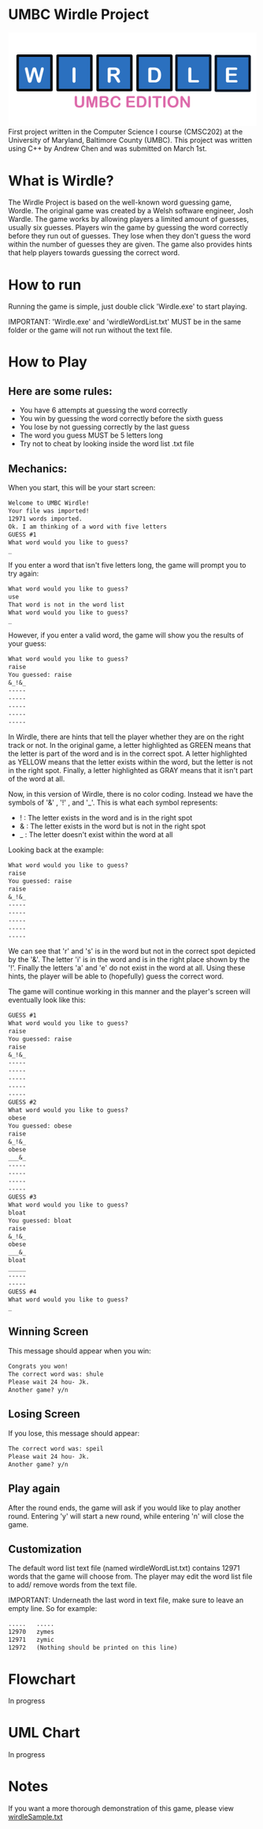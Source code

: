 # UMBC Wirdle Project
<img src=https://github.com/AChen342/UMBC-Wirdle-Project/blob/master/WirdleLogo.png>
First project written in the Computer Science I course (CMSC202) at the University of Maryland, Baltimore County (UMBC). 
This project was written using C++ by Andrew Chen and was submitted on March 1st.

# What is Wirdle?
The Wirdle Project is based on the well-known word guessing game, Wordle. The original game
was created by a Welsh software engineer, Josh Wardle. The game works by allowing players
a limited amount of guesses, usually six guesses. Players win the game by guessing the word
correctly before they run out of guesses. They lose when they don't guess the word within the
number of guesses they are given. The game also provides hints that help players towards
guessing the correct word.

# How to run
Running the game is simple, just double click 'Wirdle.exe' to start playing.

IMPORTANT: 'Wirdle.exe' and 'wirdleWordList.txt' MUST be in the same folder or the game
will not run without the text file.

# How to Play
## Here are some rules:
- You have 6 attempts at guessing the word correctly
- You win by guessing the word correctly before the sixth guess
- You lose by not guessing correctly by the last guess
- The word you guess MUST be 5 letters long
- Try not to cheat by looking inside the word list .txt file

## Mechanics:
When you start, this will be your start screen:

``` 
Welcome to UMBC Wirdle!
Your file was imported!
12971 words imported.
Ok. I am thinking of a word with five letters
GUESS #1
What word would you like to guess?
_
```
If you enter a word that isn't five letters long, the game will prompt you to
try again:

```
What word would you like to guess?
use
That word is not in the word list
What word would you like to guess?
_
```
However, if you enter a valid word, the game will show you the results of your guess:
```
What word would you like to guess?
raise
You guessed: raise
&_!&_
-----
-----
-----
-----
-----
```
In Wirdle, there are hints that tell the player whether they are on the right track or not. In the original game, a letter highlighted as GREEN means that the letter is part of the word and is in the correct spot. A letter highlighted as YELLOW means that the letter exists within the word, but the letter is not in the right spot. Finally, a letter highlighted as GRAY means that it isn't part of the word at all.

Now, in this version of Wirdle, there is no color coding. Instead we have the symbols of '&' , '!' , and '_'. This is what each symbol represents:
- ! : The letter exists in the word and is in the right spot
- & : The letter exists in the word but is not in the right spot
- _ : The letter doesn't exist within the word at all

Looking back at the example:
```
What word would you like to guess?
raise
You guessed: raise
raise
&_!&_
-----
-----
-----
-----
-----
```
We can see that 'r' and 's' is in the word but not in the correct spot depicted by the '&'. The letter 'i' is in the word and is in the right place shown by the '!'. Finally the letters 'a' and 'e' do not exist in the word at all. Using these hints, the player will be able to (hopefully) guess the correct word.

The game will continue working in this manner and the player's screen will eventually look like this:
```
GUESS #1
What word would you like to guess?
raise
You guessed: raise
raise
&_!&_
-----
-----
-----
-----
-----
GUESS #2
What word would you like to guess?
obese
You guessed: obese
raise
&_!&_
obese
___&_
-----
-----
-----
-----
GUESS #3
What word would you like to guess?
bloat
You guessed: bloat
raise
&_!&_
obese
___&_
bloat
_____
-----
-----
GUESS #4
What word would you like to guess?
_
```
## Winning Screen
This message should appear when you win:
```
Congrats you won!
The correct word was: shule
Please wait 24 hou- Jk.
Another game? y/n
```

## Losing Screen
If you lose, this message should appear:
```
The correct word was: speil
Please wait 24 hou- Jk.
Another game? y/n
```

## Play again
After the round ends, the game will ask if you would like to play another round. Entering 
'y' will start a new round, while entering 'n' will close the game.

## Customization
The default word list text file (named wirdleWordList.txt) contains 12971 words that
the game will choose from. The player may edit the word list file to add/ remove
words from the text file. 

IMPORTANT: Underneath the last word in text file, make 
sure to leave an empty line. So for example:
```
.....   .....
12970   zymes
12971   zymic
12972   (Nothing should be printed on this line)
```
# Flowchart
In progress
# UML Chart
In progress
# Notes
If you want a more thorough demonstration of this game, please view [wirdleSample.txt](https://github.com/AChen342/UMBC-Wirdle-Project/blob/master/wirdleSample.txt)